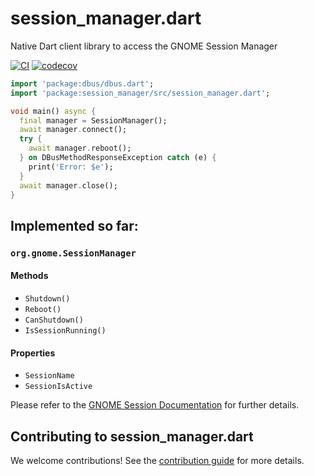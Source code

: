# session_manager.dart
Native Dart client library to access the GNOME Session Manager

[![CI](https://github.com/canonical/session_manager.dart/workflows/Tests/badge.svg)](https://github.com/canonical/session_manager.dart/actions/workflows/tests.yaml)
[![codecov](https://codecov.io/gh/canonical/session_manager.dart/branch/main/graph/badge.svg)](https://codecov.io/gh/canonical/session_manager.dart)

```dart
import 'package:dbus/dbus.dart';
import 'package:session_manager/src/session_manager.dart';

void main() async {
  final manager = SessionManager();
  await manager.connect();
  try {
    await manager.reboot();
  } on DBusMethodResponseException catch (e) {
    print('Error: $e');
  }
  await manager.close();
}
```

## Implemented so far:
### `org.gnome.SessionManager`
#### Methods
- `Shutdown()`
- `Reboot()`
- `CanShutdown()`
- `IsSessionRunning()`
#### Properties
- `SessionName`
- `SessionIsActive`

Please refer to the [GNOME Session Documentation](https://lira.no-ip.org:8443/doc/gnome-session/dbus/gnome-session.html) for further details.

## Contributing to session_manager.dart

We welcome contributions! See the [contribution guide](CONTRIBUTING.md) for more details.